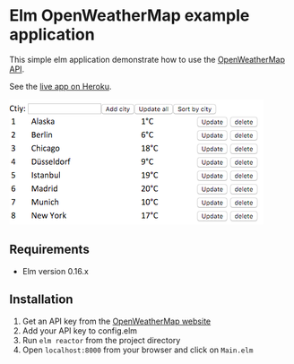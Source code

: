 # Elm OpenWeatherMap example application

This simple elm application demonstrate how to use the [OpenWeatherMap API]("http://www.openweathermap.org/api").

See the [live app on Heroku](http://elm-openweathermap-example.herokuapp.com/).

![Screenshot](screenshot.png)

## Requirements

* Elm version 0.16.x

## Installation

1. Get an API key from the [OpenWeatherMap website](http://www.openweathermap.org/appid#get)
2. Add your API key to config.elm
3. Run `elm reactor` from the project directory
4. Open `localhost:8000` from your browser and click on `Main.elm`
